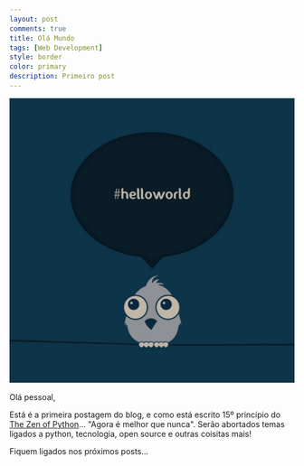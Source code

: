 ```yaml
---
layout: post
comments: true
title: Olá Mundo
tags: [Web Development]
style: border
color: primary
description: Primeiro post
---
```


![image ola-mundo](/assets/image/ola-mundo/ola-mundo.jpg)

Olá pessoal,

Está é a primeira postagem do blog, e como está escrito 15º princípio do [The Zen of Python](https://www.python.org/dev/peps/pep-0020/#id2)... "Agora é melhor que nunca".
Serão abortados temas ligados a python, tecnologia, open source e outras coisitas mais!



Fiquem ligados nos próximos posts...

